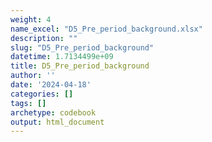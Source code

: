 ```yaml
---
weight: 4
name_excel: "D5_Pre_period_background.xlsx"
description: ""
slug: "D5_Pre_period_background"
datetime: 1.7134499e+09
title: D5_Pre_period_background
author: ''
date: '2024-04-18'
categories: []
tags: []
archetype: codebook
output: html_document
---
```


<div class="tabcontent"></div>
